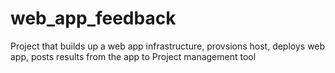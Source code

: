 # web_app_feedback
Project that builds up a web app infrastructure, provsions host, deploys web app, posts results from the app to Project management tool
